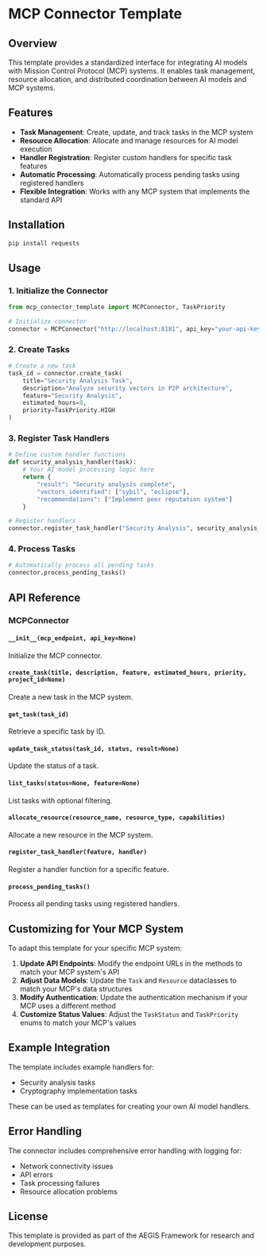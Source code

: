 # MCP Connector Template

## Overview

This template provides a standardized interface for integrating AI models with Mission Control Protocol (MCP) systems. It enables task management, resource allocation, and distributed coordination between AI models and MCP systems.

## Features

- **Task Management**: Create, update, and track tasks in the MCP system
- **Resource Allocation**: Allocate and manage resources for AI model execution
- **Handler Registration**: Register custom handlers for specific task features
- **Automatic Processing**: Automatically process pending tasks using registered handlers
- **Flexible Integration**: Works with any MCP system that implements the standard API

## Installation

```bash
pip install requests
```

## Usage

### 1. Initialize the Connector

```python
from mcp_connector_template import MCPConnector, TaskPriority

# Initialize connector
connector = MCPConnector("http://localhost:8181", api_key="your-api-key")
```

### 2. Create Tasks

```python
# Create a new task
task_id = connector.create_task(
    title="Security Analysis Task",
    description="Analyze security vectors in P2P architecture",
    feature="Security Analysis",
    estimated_hours=8,
    priority=TaskPriority.HIGH
)
```

### 3. Register Task Handlers

```python
# Define custom handler functions
def security_analysis_handler(task):
    # Your AI model processing logic here
    return {
        "result": "Security analysis complete",
        "vectors_identified": ["sybil", "eclipse"],
        "recommendations": ["Implement peer reputation system"]
    }

# Register handlers
connector.register_task_handler("Security Analysis", security_analysis_handler)
```

### 4. Process Tasks

```python
# Automatically process all pending tasks
connector.process_pending_tasks()
```

## API Reference

### MCPConnector

#### `__init__(mcp_endpoint, api_key=None)`
Initialize the MCP connector.

#### `create_task(title, description, feature, estimated_hours, priority, project_id=None)`
Create a new task in the MCP system.

#### `get_task(task_id)`
Retrieve a specific task by ID.

#### `update_task_status(task_id, status, result=None)`
Update the status of a task.

#### `list_tasks(status=None, feature=None)`
List tasks with optional filtering.

#### `allocate_resource(resource_name, resource_type, capabilities)`
Allocate a new resource in the MCP system.

#### `register_task_handler(feature, handler)`
Register a handler function for a specific feature.

#### `process_pending_tasks()`
Process all pending tasks using registered handlers.

## Customizing for Your MCP System

To adapt this template for your specific MCP system:

1. **Update API Endpoints**: Modify the endpoint URLs in the methods to match your MCP system's API
2. **Adjust Data Models**: Update the `Task` and `Resource` dataclasses to match your MCP's data structures
3. **Modify Authentication**: Update the authentication mechanism if your MCP uses a different method
4. **Customize Status Values**: Adjust the `TaskStatus` and `TaskPriority` enums to match your MCP's values

## Example Integration

The template includes example handlers for:
- Security analysis tasks
- Cryptography implementation tasks

These can be used as templates for creating your own AI model handlers.

## Error Handling

The connector includes comprehensive error handling with logging for:
- Network connectivity issues
- API errors
- Task processing failures
- Resource allocation problems

## License

This template is provided as part of the AEGIS Framework for research and development purposes.